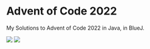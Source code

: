 # Advent of Code 2022

My Solutions to Advent of Code 2022 in Java, in BlueJ. 

![](https://img.shields.io/badge/days%20completed-15-red) ![](https://img.shields.io/badge/stars%20⭐-30-yellow)
